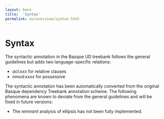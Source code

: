 ```yaml
---
layout: base
title:  'Syntax'
permalink: eu/overview/syntax.html
---
```


# Syntax

The syntactic annotation in the Basque UD treebank follows the general guidelines but adds two language-specific relations:

- _acl:xxx_ for relative clauses
- _nmod:xxxx_ for possessive

The syntactic annotation has been automatically converted from the original Basque dependency Treebank annotation scheme. The following phenomena are known to deviate from the general guidelines and will be fixed in future versions:

* The _remnant_ analysis of ellipsis has not been fully implemented.


